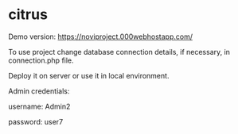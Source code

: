 # citrus

Demo version: https://noviproject.000webhostapp.com/

To use project change database connection details, if necessary, in connection.php file.

Deploy it on server or use it in local environment.


Admin credentials:

username: Admin2

password: user7

